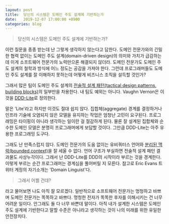 ```yaml
---
layout: post
title:  당신의 시스템은 도메인 주도 설계에 기반하는가
date:   2019-12-07 17:00:00 +0900
categories: blog
---
```


> 당신의 시스템은 도메인 주도 설계에 기반하는가?

이런 질문을 종종 받는데 난 그렇게 생각하지 않는다고 답한다. 도메인 전문가와의 긴밀한 협력 없이는 도메인 주도 설계(domain-driven design)의 의미와 가치가 급감하는데 이게 소프트웨어 전문가의 노력만으론 해결되지 않더라. 도메인 전문가도 도메인 주도 설계의 철학과 방식에 어느 정도는 공감을 가져야 한다. 그런데 프로그래머들도 도메인 주도 설계를 잘 이해하지 못하는데 어떻게 비즈니스 조직을 설득할 것인가?

<!--more-->

그래서 많은 팀이 도메인 주도 설계의 [전술적 설계 패턴(tactical design patterns, building blocks)](https://en.wikipedia.org/wiki/Domain-driven_design#Building_blocks)의 일부만을 차용한다. 내 팀도 예외는 아니다. Vaughn Vernon은 이것을 [DDD-Lite](http://www.informit.com/articles/article.aspx?p=1944876&seqNum=6)로 정의한다.


말은 'Lite'라고 하지만 이것도 절대 쉽지 않다. 집합체(aggregate) 경계를 결정하거나 인프라 기술에 오염되지 않은 모델을 유지하는 작업은 엄청난 고민이 요구된다. 프로그래밍은 타이핑이 아니라 생각하는 일이란 걸 절감하게 된다. 물론 잘 설계된 집합체와 순수한 도메인 모델은 분명히 프로그래머에게 보답할 것이다. 그만큼 DDD-Lite는 아주 유용한 프로그래밍 도구다.

그래도 난 만족스럽지 않다. 도메인 전문가의 도움 없이는 유비쿼터스 언어와 [분리된 맥락(bounded context)](https://en.wikipedia.org/wiki/Domain-driven_design#Bounded_context)을 잘 세울 수 없다. 언어 구조가 부실하면 전술적 설계 패턴 결과물도 사상누각이다. 그래서 난 DDD-Lite를 DDD의 시작이라 부르는 것을 경계한다. 이렇게 부르는 순간 프로그래머는 경계심을 풀어버릴 지 모른다. 참고로 Eric Evans 트위터 계정의 자기소개는 'Domain Linguist'다.

> 그래서 어쩔 건데?

라고 물어보면 나도 아직 잘 모르겠다. 일반적으로 소프트웨어 전문가는 멍청하고 바쁘며 도메인 전문가는 똑똑하고 바쁘다. 멍청한 전자가 똑똑한 후자를 이해시키는 건 너무 어려운 일이다. 안그래도 둘 다 너무 바쁜데 말이다. 아직 내가 설계한 시스템은 도메인 주도 설계에 기반한다고 말할 수준은 아니라고 생각하는 것이 나의 미래를 위한 유일한 안전장치다.
